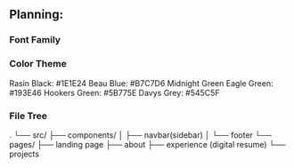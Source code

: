 ## Planning: 

### Font Family
<!-- @import url('https://fonts.googleapis.com/css2?family=Oswald:wght@200;300;400;500;600;700&display=swap'); -->
<!-- font-family: 'Oswald', sans-serif; -->

### Color Theme
Rasin Black: #1E1E24
Beau Blue: #B7C7D6
Midnight Green Eagle Green: #193E46
Hookers Green: #5B775E
Davys Grey: #545C5F

### File Tree
.
└── src/
    ├── components/
    │   ├── navbar(sidebar)
    │   └── footer
    └── pages/
        ├── landing page 
        ├── about
        ├── experience (digital resume)
        └── projects 